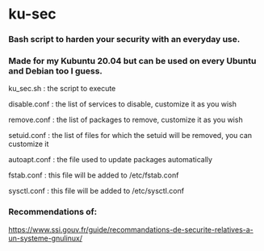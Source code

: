 # ku-sec

### Bash script to harden your security with an everyday use. 

### Made for my Kubuntu 20.04 but can be used on every Ubuntu and Debian too I guess.

ku_sec.sh : the script to execute

disable.conf : the list of services to disable, customize it as you wish

remove.conf : the list of packages to remove, customize it as you wish

setuid.conf : the list of files for which the setuid will be removed, you can customize it

autoapt.conf : the file used to update packages automatically

fstab.conf : this file will be added to /etc/fstab.conf

sysctl.conf : this file will be added to /etc/sysctl.conf

### Recommendations of:
https://www.ssi.gouv.fr/guide/recommandations-de-securite-relatives-a-un-systeme-gnulinux/
